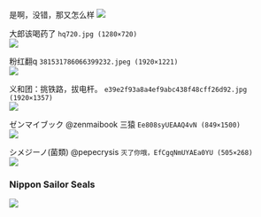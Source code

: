 是啊，没错，那又怎么样
![](http://tiebapic.baidu.com/forum/pic/item/f3eeab8da977391267f9f13fef198618347ae2fb.jpg)

大郎该喝药了
`hq720.jpg (1280×720)`<br>
![](https://i.ytimg.com/vi/ZVkz4owtvIg/hq720.jpg)

粉红翻q
`381531786066399232.jpeg (1920×1221)`<br>
![](https://media.dwnews.net/hk01/3872xihq0IQaBg2TwKjLSAO3RqE=/320*0/media/images/dw/20200912/381531786066399232.jpeg)

义和团：挑铁路，拔电杆。
`e39e2f93a8a4ef9abc438f48cff26d92.jpg (1920×1357)`<br>
![](https://media.dwnews.net/dw/a3ZUIcCzMbFY3EmqXeN6Ljz1rfA%3D/320*0/media/images/dw/e39e2f93a8a4ef9abc438f48cff26d92.jpg)

ゼンマイブック
@zenmaibook
三猿
`Ee808syUEAAQ4vN (849×1500)`<br>
![](https://pbs.twimg.com/media/Ee808syUEAAQ4vN?format=jpg&name=orig)

シメジーノ(菌類)
@pepecrysis
`灭了你哦，EfCgqNmUYAEa0YU (505×268)`<br>
![](https://pbs.twimg.com/media/EfCgqNmUYAEa0YU?format=png&name=orig)

### Nippon Sailor Seals
![](http://fap.to/images/full/45/127/1278339083.gif)
